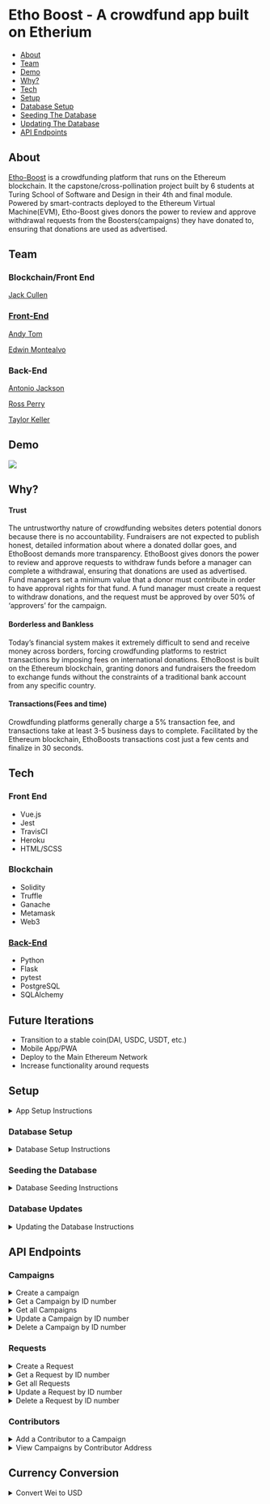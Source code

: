 # Etho Boost - A crowdfund app built on Etherium
- [About](#About)
- [Team](#Team)
- [Demo](#Demo)
- [Why?](#Why?)
- [Tech](#Tech)
- [Setup](#setup)
- [Database Setup](#database-setup)
- [Seeding The Database](#seeding-the-database)
- [Updating The Database](#database-updates)
- [API Endpoints](#api-endpoints)

## About  
[Etho-Boost](https://etho-boost-crowdfund.herokuapp.com/) is a crowdfunding platform that runs on the Ethereum blockchain. It the capstone/cross-pollination project built by 6 students at Turing School of Software and Design in their 4th and final module. Powered by smart-contracts deployed to the Ethereum Virtual Machine(EVM), Etho-Boost gives donors the power to review and approve withdrawal requests from the Boosters(campaigns) they have donated to, ensuring that donations are used as advertised.

## Team

### Blockchain/Front End

[Jack Cullen](https://github.com/jpc20)

### [Front-End](https://github.com/Turing-School-Projects/eth-crowdfund-fe)

[Andy Tom](https://github.com/attom2)

[Edwin Montealvo](https://github.com/edmdc89)

### Back-End

[Antonio Jackson](https://github.com/AntonioJacksonII)

[Ross Perry](https://github.com/perryr16)

[Taylor Keller](https://github.com/takeller)

## Demo

[![](http://img.youtube.com/vi/0h1UFCdixyE/0.jpg)](https://www.youtube.com/embed/Fkq_CC_XmZI "Etho-Boost Demo")

## Why? 

#### Trust  
 The untrustworthy nature of crowdfunding websites deters potential donors because there is no accountability. Fundraisers are not expected to publish honest, detailed information about where a donated dollar goes, and EthoBoost demands more transparency. 
EthoBoost gives donors the power to review and approve requests to withdraw funds before a manager can complete a withdrawal, ensuring that donations are used as advertised. Fund managers set a minimum value that a donor must contribute in order to have approval rights for that fund. A fund manager must create a request to withdraw donations, and the request must be approved by over 50% of ‘approvers’ for the campaign.

#### Borderless and Bankless  
 Today’s financial system makes it extremely difficult to send and receive money across borders, forcing crowdfunding platforms to restrict transactions by imposing fees on international donations. EthoBoost is built on the Ethereum blockchain, granting donors and fundraisers the freedom to exchange funds without the constraints of a traditional bank account from any specific country. 
 
 #### Transactions(Fees and time) 
 Crowdfunding platforms generally charge a 5% transaction fee, and transactions take at least 3-5 business days to complete. Facilitated by the Ethereum blockchain, EthoBoosts transactions cost just a few cents and finalize in 30 seconds.


## Tech

### Front End
  - Vue.js
  - Jest
  - TravisCI
  - Heroku 
  - HTML/SCSS
### Blockchain
  - Solidity
  - Truffle
  - Ganache
  - Metamask
  - Web3
### [Back-End](https://github.com/Eth-Crowdfund/eth_crowdfund_be) 
  - Python 
  - Flask
  - pytest
  - PostgreSQL
  - SQLAlchemy

## Future Iterations
  * Transition to a stable coin(DAI, USDC, USDT, etc.)
  * Mobile App/PWA
  * Deploy to the Main Ethereum Network
  * Increase functionality around requests


## Setup <a name="setup"></a>
<details>
  <summary> App Setup Instructions </summary>

 1. Install [Python](https://www.python.org/downloads/), [Pipenv](https://docs.pipenv.org/) and [Postgres](https://www.postgresql.org/) on your machine, if you do not have them already
  * To install Pipenv on a Mac, you can run `$ brew install pipenv`
 2. You should have Python 3.8.5
  ```
  $ python3 --version
  => Python 3.8.5
  ```
 3. You should have Postgres
  ```
  $ which psql
  => /Applications/Postgres.app/Contents/Versions/latest/bin/psql
  ```
 4. You should have pipenv
  ```
  $ pipenv --version
  => pipenv, version 2020.8.13
  ```

 5. Fork and clone down the repository
 6. Change into the directory `$ cd eth_crowdfund_be`
 7. You will need to work in a virtual environment. Why? Using a virtual environment for Python projects allows us to have an isolated working copy of Python so we can work on a specific project without worrying about affecting other projects.
 8. Within the root directory:  
  a. Run `# pipenv --three` to create the virtual environment  
  c. Run `$ pipenv install` to install all dependencies  
  d. Run `$ createdb eth_crowdfund_api_db` to create the app database  
  e. Run `$ createdb eth_crowdfund_api_db_test` to create the testing database  
  f. Run `$ touch .env` to create an enviornment file 
  e. Within the `.env` file add appropriate environment values for flask enviornment, database URLs, and localhost port
  ```
   FLASK_ENV=development
   SQLALCHEMY_DATABASE_URI="postgresql://postgres:password@localhost/eth_crowdfund_api_db"
   SQLALCHEMY_TEST_DATABASE_URI="postgresql://postgres:password@localhost/eth_crowdfund_api_db_test"
   PORT=3000
  ```

 9. Run the following to activate the project virtual environment. When you are done working on the project, you should execute `$ exit` to exit the virtual environment
 ``` 
 $ pipenv shell   
 $ python3 run.py
 =>  * Serving Flask app "src.app" (lazy loading)
     * Environment: development
     * Debug mode: on
     * Running on http://127.0.0.1:3000/ (Press CTRL+C to quit)
     * Restarting with stat
        /Users/username/.local/share/virtualenvs/eth_crowdfund_be-TvIDdz62/lib/python3.8/site-packages/flask_sqlalchemy/__init__.py:833: FSADeprecationWarning: SQLALCHEMY_TRACK_MODIFICATIONS adds significant overhead and will be disabled by default in the future.  Set it to True or False to suppress this warning.
        warnings.warn(FSADeprecationWarning(
     * Debugger is active!
     * Debugger PIN: 312-766-617  
  ```
 10. In your browser, navigate to http://localhost:3000/ and you should see `Etherium for life`  
 11. To stop the server, `ctrl + c`
</details>

### Database Setup <a name="database-setup"></a>
<details>
  <summary> Database Setup Instructions </summary>
Path: `eth_crowdfund_be`

 1. Run
 ```
 $ python3 manage.py db stamp head
 $ python3 manage.py db init
 $ python3 manage.py db upgrade
 => INFO  [alembic.runtime.migration] Context impl PostgresqlImpl.
    INFO  [alembic.runtime.migration] Will assume transactional DDL.
    INFO  [alembic.runtime.migration] Running upgrade  -> 96a8d065e5ea, empty message
 ```
 *if you do not recieve:* `INFO  [alembic.runtime.migration] Running upgrade  -> 96a8d065e5ea, empty message`
 *you may need to delete the alembic_version*
 Run 
 ```
 $ psql 
 =# \c eth_crowdfund_api_db
 =# DELETE FROM alembic_version
 DELTETE 1 
 =# \q
 $ python3 manage.py db stamp head 
 $ python3 manage.py db downgrade 
 $ python3 manage.py db upgrade 
 ```
 2. You can check the database by running
 ```
 $ psql
 $ \c eth_crowdfund_api_db
 $ \dt
 => List of relations
    Schema |         Name         | Type  |     Owner      
    --------+----------------------+-------+----------------
    public | alembic_version      | table | postgres
    public | campaign_contributor | table | postgres
    public | campaigns            | table | postgres
    public | contributor          | table | postgres
    public | requests             | table | postgres

 $ SELECT * FROM campaigns;
 => id | name | description | image | manager | contributors | upvote | min_contribution | address | expiration | created_at | updated_at
   ----+------+-------------+-------+---------+--------------+--------+------------------+---------+------------+------------+------------

 $ SELECT * FROM requests;
 => id | campaign_id | description | image | value | recipient | approved | finalized | approvals | created_at | updated_at
   ----+-------------+-------------+-------+-------+-----------+----------+-----------+-----------+------------+------------
 ```
 3. To exit the database, `exit` or `\q`
 </details>
 
 ### Seeding the Database <a name="seeding-the-database"></a>
 <details>
  <summary> Database Seeding Instructions </summary>
 Within the `pipenv shell` virtual environment, run the following:

 1. Ensure you are at `/eth_crowdfund_be`
 2. Run `$ python3 manage.py seed`
 3. Start server with `$ python3 run.py`
 4. Visit `localhost:3000/api/v1/campaigns` and `localhost:3000/api/v1/requests` and you should see seeded Campaigns and Requests.
</details>

### Database Updates <a name="database-updates"></a>
<details>
  <summary> Updating the Database Instructions </summary>

Path: `/eth_crowdfund_be`  
To make updates to the database and run a new migration, run the following:
```
 $ python3 manage.py db stamp head
 $ python3 manage.py db init
 $ python3 manage.py db migrate
 $ python3 manage.py db upgrade
```
* Note: If you encounter any root errors, such as `ERROR [root] Error: Target database is not up to date.` or `ERROR [root] Error: Relative revision -1 didn't produce 1 migrations`, run `$ python3 manage.py db stamp head` to reset the target database to your current database head.
</details>

## API Endpoints <a name="api-endpoints"></a>

### Campaigns

<details>
  <summary>Create a campaign </summary>

* Path: `POST http://localhost:3000/api/v1/campaigns/`
* Example JSON post body:
```
{
    "name": "Test Campaign",
    "description": "test description",
    "image": "test.jpg",
    "contributors": "1",
    "upvote": "2",
    "manager": "3",
    "address": "1",
    "min_contribution": 5.0
}
```
* Example response body:
```
{
    "address": "1",
    "contributors": 1,
    "created_at": "2020-09-06T15:49:49.445152",
    "description": "test description",
    "expiration": null,
    "id": 1,
    "image": "test.jpg",
    "manager": "3",
    "min_contribution": 5.0,
    "name": "Test Campaign",
    "requests": [],
    "updated_at": "2020-09-06T15:49:49.445158",
    "upvote": 2
}
```
</details>

<details>
  <summary> Get a Campaign by ID number </summary>

* Path: `GET http://localhost:3000/api/v1/campaigns/<insert campaign id here>`
* No body required
* Example response body
```
{
    "address": "1",
    "contributors": 1,
    "created_at": "2020-09-06T15:49:49.445152",
    "description": "test description",
    "expiration": null,
    "id": 4,
    "image": "test.jpg",
    "manager": "3",
    "min_contribution": 5.0,
    "name": "Test Campaign",
    "requests": [],
    "updated_at": "2020-09-06T15:49:49.445158",
    "upvote": 2
}
```
</details>


<details>
  <summary> Get all Campaigns </summary>

* Path: `GET http://localhost:3000/api/v1/campaigns`
* No body required
* Example response body
```
[
    {
        "address": "4",
        "contributors": 1,
        "created_at": "2020-09-05T20:31:17.196051",
        "description": "test description",
        "expiration": null,
        "id": 1,
        "image": "test.jpg",
        "manager": "3",
        "min_contribution": 5.0,
        "name": "Test Campaign",
        "requests": [
            {
                "approvals": 1,
                "approved": false,
                "campaign_id": 1,
                "created_at": "2020-09-05T20:41:47.774790",
                "description": "test description",
                "finalized": false,
                "id": 1,
                "image": "test.jpg",
                "recipient": "1",
                "updated_at": "2020-09-05T20:41:47.774800",
                "value": 1.0
            }
        ],
        "updated_at": "2020-09-05T20:31:17.196090",
        "upvote": 2
    },
    {
        "address": "2",
        "contributors": 2,
        "created_at": "2020-09-06T16:59:05.367795",
        "description": "test description b",
        "expiration": null,
        "id": 5,
        "image": "test_b.jpg",
        "manager": "1",
        "min_contribution": 5.0,
        "name": "Test Campaign B",
        "requests": [],
        "updated_at": "2020-09-06T16:59:05.367801",
        "upvote": 5
    }
]
```
</details>

<details>
  <summary> Update a Campaign by ID number </summary>

* Path: `PUT http://localhost:3000/api/v1/campaigns/<insert campaign id here>`
* Example JSON put body
```
{
    "description": "test description updated",
    "name": "Better Name Campaign",
    "upvote": 4
}
```
* Example response body
```
{
    "address": "1",
    "contributors": 1,
    "created_at": "2020-09-06T15:49:49.445152",
    "description": "test description updated",
    "expiration": null,
    "id": 4,
    "image": "test.jpg",
    "manager": "3",
    "min_contribution": 5.0,
    "name": "Better Name Campaign",
    "requests": [],
    "updated_at": "2020-09-06T16:48:19.902997",
    "upvote": 4
}
```
</details>

<details>
  <summary> Delete a Campaign by ID number </summary>

* Path: `DELETE http://localhost:3000/api/v1/campaigns/<insert campaign id here>`
* No body required
* Example response body
```
{
    "address": "1",
    "contributors": 1,
    "created_at": "2020-09-06T15:49:49.445152",
    "description": "test description updated",
    "expiration": null,
    "id": 4,
    "image": "test.jpg",
    "manager": "3",
    "min_contribution": 5.0,
    "name": "Better Name Campaign",
    "requests": [],
    "updated_at": "2020-09-06T16:48:19.902997",
    "upvote": 4
}
```
</details>

### Requests

<details>
  <summary> Create a Request </summary>

* Path `POST http://localhost:3000/api/v1/requests/`
* Example JSON post body. `campaign_id`, `value`, and `recipient` are required.
```
{
    "campaign_id": "1",
    "description": "test description a",
    "image": "request.jpg",
    "value": 1.0,
    "recipient": "1"
}
```
* Example response body
```
{
    "approvals": null,
    "approved": false,
    "campaign_id": 1,
    "created_at": "2020-09-06T17:11:23.639004",
    "description": "test description a",
    "finalized": false,
    "id": 2,
    "image": "request.jpg",
    "recipient": "1",
    "updated_at": "2020-09-06T17:11:23.639042",
    "value": 1.0
}
```
</details>

<details>
  <summary> Get a Request by ID number </summary>

* Path: `GET http://localhost:3000/api/v1/requests/<insert request id here>`
* No body required
* Example response body
```
{
    "approvals": null,
    "approved": false,
    "campaign_id": 1,
    "created_at": "2020-09-06T17:11:23.639004",
    "description": "test description a",
    "finalized": false,
    "id": 2,
    "image": "request.jpg",
    "recipient": "1",
    "updated_at": "2020-09-06T17:11:23.639042",
    "value": 1.0
}
```
</details>

<details>
  <summary> Get all Requests </summary>

* Path `GET http://localhost:3000/api/v1/requests`
* No body required
* Example response body
```
[
    {
        "approvals": 1,
        "approved": false,
        "campaign_id": 1,
        "created_at": "2020-09-05T20:41:47.774790",
        "description": "test description",
        "finalized": false,
        "id": 1,
        "image": "test.jpg",
        "recipient": "1",
        "updated_at": "2020-09-05T20:41:47.774800",
        "value": 1.0
    },
    {
        "approvals": null,
        "approved": false,
        "campaign_id": 1,
        "created_at": "2020-09-06T17:11:23.639004",
        "description": "test description a",
        "finalized": false,
        "id": 2,
        "image": "request.jpg",
        "recipient": "1",
        "updated_at": "2020-09-06T17:11:23.639042",
        "value": 1.0
    }
]
```
</details>

<details>
  <summary> Update a Request by ID number </summary>

* Path: `PUT http://localhost:3000/api/v1/requests/<insert request id here>`
* Example JSON put body
```
{
    "description": "better description",
    "image": "better_image.jpg",
    "approvals": "5"
}
```
* Example response body
```
{
    "approvals": "5",
    "approved": false,
    "campaign_id": 1,
    "created_at": "2020-09-06T17:11:23.639004",
    "description": "better description",
    "finalized": false,
    "id": 2,
    "image": "better_image.jpg",
    "recipient": "1",
    "updated_at": "2020-09-06T17:11:47.639042",
    "value": 1.0
}
```
</details>

<details>
  <summary> Delete a Request by ID number </summary>

* Path: `DELETE http://localhost:3000/api/v1/requests/<insert request id here>`
* No body required
* Example response body
```
{
    "approvals": null,
    "approved": false,
    "campaign_id": 1,
    "created_at": "2020-09-06T18:05:01.891894",
    "description": "test description b",
    "finalized": false,
    "id": 3,
    "image": "request_b.jpg",
    "recipient": "1",
    "updated_at": "2020-09-06T18:05:01.891901",
    "value": 2.0
}
```
</details>

### Contributors

<details>
  <summary> Add a Contributor to a Campaign </summary>

* Path: `POST http://localhost:3000/api/v1/campaigns/<campaign_address>/contributor/<contributor_address>`
* No body required
* Example response body
```
{
    "address": "Hf84jhGE9fdjF9ehfdse45",
    "created_at": "2020-09-06T18:41:57.156262",
    "description": "Need help serving community",
    "expiration": "2020-10-25T00:00:00",
    "id": 16,
    "image": "https://picsum.photos/200/300",
    "manager": "LJHhf82u3hr0d9uhUg4g",
    "min_contribution": 1.5,
    "name": "Market St. Soup Kitchen",
    "requests": [
        {
            "approvals": 0,
            "approved": false,
            "campaign_id": 16,
            "created_at": "2020-09-06T18:41:57.238755",
            "description": "Cleaning supplies",
            "eth_id": null,
            "finalized": false,
            "id": 15,
            "image": "https://picsum.photos/200/300",
            "recipient": "jhF97hdfha97",
            "updated_at": "2020-09-06T18:41:57.238757",
            "value": 25.0
        }
    ],
    "updated_at": "2020-09-06T18:41:57.156266",
    "upvote": 50,
    "value": null
}
```
</details>

<details>
  <summary> View Campaigns by Contributor Address </summary>

* Path: `GET http://localhost:3000/api/v1/contributor/<contributor_address>/campaigns`
* No body required
* Example response body
```
[
    {
        "address": "Hf84jhGE9fdjF9ehfdse45",
        "created_at": "2020-09-06T18:41:57.156262",
        "description": "Need help serving community",
        "expiration": "2020-10-25T00:00:00",
        "id": 16,
        "image": "https://picsum.photos/200/300",
        "manager": "LJHhf82u3hr0d9uhUg4g",
        "min_contribution": 1.5,
        "name": "Market St. Soup Kitchen",
        "requests": [
            {
                "approvals": 0,
                "approved": false,
                "campaign_id": 16,
                "created_at": "2020-09-06T18:41:57.238755",
                "description": "Cleaning supplies",
                "eth_id": null,
                "finalized": false,
                "id": 15,
                "image": "https://picsum.photos/200/300",
                "recipient": "jhF97hdfha97",
                "updated_at": "2020-09-06T18:41:57.238757",
                "value": 25.0
            }
        ],
        "updated_at": "2020-09-06T18:41:57.156266",
        "upvote": 50,
        "value": null
    },
    {
        "address": "DFjh489GD74hgls8",
        "created_at": "2020-09-06T18:41:57.156312",
        "description": "Serving communities hit hard by Covid19",
        "expiration": "2020-10-25T00:00:00",
        "id": 17,
        "image": "https://picsum.photos/200/300",
        "manager": "jhF8dfh4jjgfdkjs45",
        "min_contribution": 1.5,
        "name": "Arc Thrift",
        "requests": [],
        "updated_at": "2020-09-06T18:41:57.156322",
        "upvote": 50,
        "value": null
    }
]
```
</details>

## Currency Conversion

<details>
  <summary> Convert Wei to USD </summary>

* Path: `GET http://localhost:3000/api/v1/price_converter?wei={wei_amount}`
* Requires query params with a key of 'wei' and value of the amount of wei to be converter
* No body required
* Example response
```
{
    "USD": 357
}
```
</details>
